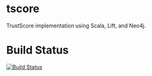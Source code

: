 tscore
======

TrustScore implementation using Scala, Lift, and Neo4j.

Build Status
============

[![Build Status](https://travis-ci.org/[YOUR_GITHUB_USERNAME]/[YOUR_PROJECT_NAME].png)](https://travis-ci.org/st3v/tscore)
